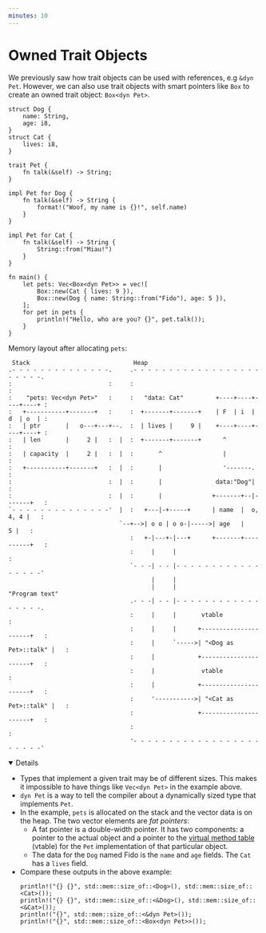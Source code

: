 ```yaml
---
minutes: 10
---
```


# Owned Trait Objects

We previously saw how trait objects can be used with references, e.g `&dyn Pet`.
However, we can also use trait objects with smart pointers like `Box` to create
an owned trait object: `Box<dyn Pet>`.

```rust,editable
struct Dog {
    name: String,
    age: i8,
}
struct Cat {
    lives: i8,
}

trait Pet {
    fn talk(&self) -> String;
}

impl Pet for Dog {
    fn talk(&self) -> String {
        format!("Woof, my name is {}!", self.name)
    }
}

impl Pet for Cat {
    fn talk(&self) -> String {
        String::from("Miau!")
    }
}

fn main() {
    let pets: Vec<Box<dyn Pet>> = vec![
        Box::new(Cat { lives: 9 }),
        Box::new(Dog { name: String::from("Fido"), age: 5 }),
    ];
    for pet in pets {
        println!("Hello, who are you? {}", pet.talk());
    }
}
```

Memory layout after allocating `pets`:

```bob
 Stack                             Heap
.- - - - - - - - - - - - - -.     .- - - - - - - - - - - - - - - - - - - - - - -.
:                           :     :                                             :
:    "pets: Vec<dyn Pet>"   :     :   "data: Cat"         +----+----+----+----+ :
:   +-----------+-------+   :     :  +-------+-------+    | F  | i  | d  | o  | :
:   | ptr       |   o---+---+--.  :  | lives |     9 |    +----+----+----+----+ :
:   | len       |     2 |   :  |  :  +-------+-------+      ^                   :
:   | capacity  |     2 |   :  |  :       ^                 |                   :
:   +-----------+-------+   :  |  :       |                 '-------.           :
:                           :  |  :       |               data:"Dog"|           :
:                           :  |  :       |              +-------+--|-------+   :
`- - - - - - - - - - - - - -'  |  :   +---|-+-----+      | name  |  o, 4, 4 |   :
                               `--+-->| o o | o o-|----->| age   |        5 |   :
                                  :   +-|---+-|---+      +-------+----------+   :
                                  :     |     |                                 :
                                  `- - -| - - |- - - - - - - - - - - - - - - - -'
                                        |     |
                                        |     |                      "Program text"
                                  .- - -| - - |- - - - - - - - - - - - - - - - -.
                                  :     |     |       vtable                    :
                                  :     |     |      +----------------------+   :
                                  :     |     `----->| "<Dog as Pet>::talk" |   :
                                  :     |            +----------------------+   :
                                  :     |             vtable                    :
                                  :     |            +----------------------+   :
                                  :     '----------->| "<Cat as Pet>::talk" |   :
                                  :                  +----------------------+   :
                                  :                                             :
                                  '- - - - - - - - - - - - - - - - - - - - - - -'
```

<details open="true">

- Types that implement a given trait may be of different sizes. This makes it
  impossible to have things like `Vec<dyn Pet>` in the example above.
- `dyn Pet` is a way to tell the compiler about a dynamically sized type that
  implements `Pet`.
- In the example, `pets` is allocated on the stack and the vector data is on the
  heap. The two vector elements are _fat pointers_:
  - A fat pointer is a double-width pointer. It has two components: a pointer to
    the actual object and a pointer to the [virtual method table] (vtable) for
    the `Pet` implementation of that particular object.
  - The data for the `Dog` named Fido is the `name` and `age` fields. The `Cat`
    has a `lives` field.
- Compare these outputs in the above example:
  ```rust,ignore
  println!("{} {}", std::mem::size_of::<Dog>(), std::mem::size_of::<Cat>());
  println!("{} {}", std::mem::size_of::<&Dog>(), std::mem::size_of::<&Cat>());
  println!("{}", std::mem::size_of::<&dyn Pet>());
  println!("{}", std::mem::size_of::<Box<dyn Pet>>());
  ```

[virtual method table]: https://en.wikipedia.org/wiki/Virtual_method_table

</details>
